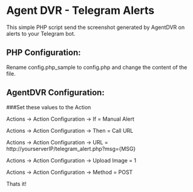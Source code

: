 # Agent DVR - Telegram Alerts

This simple PHP script send the screenshot generated by AgentDVR on alerts to your Telegram bot.


## PHP Configuration:

Rename config.php_sample to config.php and change the content of the file.


## AgentDVR Configuration:

###Set these values to the Action

Actions -> Action Configuration -> If = Manual Alert

Actions -> Action Configuration -> Then = Call URL

Actions -> Action Configuration -> URL = http://yourserverIP/telegram_alert.php?msg={MSG}

Actions -> Action Configuration -> Upload Image = 1

Actions -> Action Configuration -> Method = POST


Thats it!